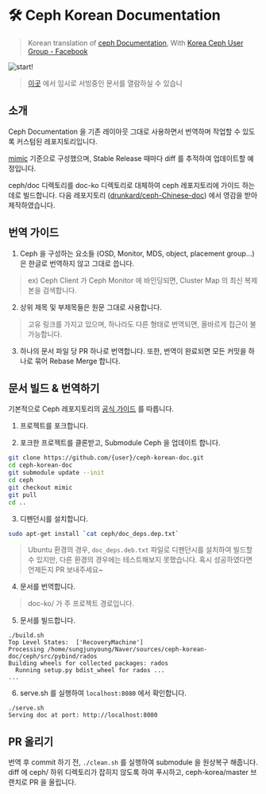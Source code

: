 # 🛠️ Ceph Korean Documentation
> Korean translation of [ceph Documentation](http://docs.ceph.com/docs/luminous/#), With [Korea Ceph User Group - Facebook](https://www.facebook.com/groups/620899444961207)

![start!](https://user-images.githubusercontent.com/16697306/50839583-f30fb280-13a3-11e9-9e08-00fea29dba95.png)
> [이곳](http://13.124.133.86/) 에서 임시로 서빙중인 문서를 열람하실 수 있습니

## 소개
Ceph Documentation 을 기존 레이아웃 그대로 사용하면서 번역하며 작업할 수 있도록 커스텀된 레포지토리입니다.

[mimic](https://github.com/ceph/ceph/tree/mimic) 기준으로 구성했으며, Stable Release 때마다 diff 를 추적하여 업데이트할 예정입니다.

ceph/doc 디렉토리를 doc-ko 디렉토리로 대체하여 ceph 레포지토리에 가이드 하는 데로 빌드합니다. 다음 레포지토리 ([drunkard/ceph-Chinese-doc](https://github.com/drunkard/ceph-Chinese-doc)) 에서 영감을 받아 제작하였습니다.

## 번역 가이드
1. Ceph 을 구성하는 요소들 (OSD, Monitor, MDS, object, placement group...) 은 한글로 번역하지 않고 그대로 씁니다.
> ex) Ceph Client 가 Ceph Monitor 에 바인딩되면, Cluster Map 의 최신 복제본을 검색합니다.
2. 상위 제목 및 부제목들은 원문 그대로 사용합니다.
> 고유 링크를 가지고 있으며, 하나라도 다른 형태로 번역되면, 올바르게 접근이 불가능합니다.
3. 하나의 문서 파일 당 PR 하나로 번역합니다. 또한, 번역이 완료되면 모든 커밋을 하나로 묶어 Rebase Merge 합니다.

## 문서 빌드 & 번역하기 
기본적으로 Ceph 레포지토리의 [공식 가이드](https://github.com/ceph/ceph#building-the-documentation) 를 따릅니다. 

1. 프로젝트를 포크합니다.

2. 포크한 프로젝트를 클론받고, Submodule Ceph 을 업데이트 합니다.
```bash
git clone https://github.com/{user}/ceph-korean-doc.git
cd ceph-korean-doc
git submodule update --init
cd ceph
git checkout mimic
git pull
cd ..
```

3. 디펜던시를 설치합니다.
```bash
sudo apt-get install `cat ceph/doc_deps.dep.txt`
```
> Ubuntu 환경의 경우, `doc_deps.deb.txt` 파일로 디펜던시를 설치하여 빌드할 수 있지만, 다른 환경의 경우에는 테스트해보지 못했습니다. 혹시 성공하였다면 언제든지 PR 보내주세요~

4. 문서를 번역합니다.

> doc-ko/ 가 주 프로젝트 경로입니다.

5. 문서를 빌드합니다.
```
./build.sh
Top Level States:  ['RecoveryMachine']
Processing /home/sungjunyoung/Naver/sources/ceph-korean-doc/ceph/src/pybind/rados
Building wheels for collected packages: rados
  Running setup.py bdist_wheel for rados ... 
...
```

6. serve.sh 를 실행하여 `localhost:8080` 에서 확인합니다.
```
./serve.sh
Serving doc at port: http://localhost:8080
```

## PR 올리기
번역 후 commit 하기 전, `./clean.sh` 를 실행하여 submodule 을 원상복구 해줍니다. diff 에 ceph/ 하위 디렉토리가 잡히지 않도록 하여 푸시하고, ceph-korea/master 브랜치로 PR 을 올립니다.
